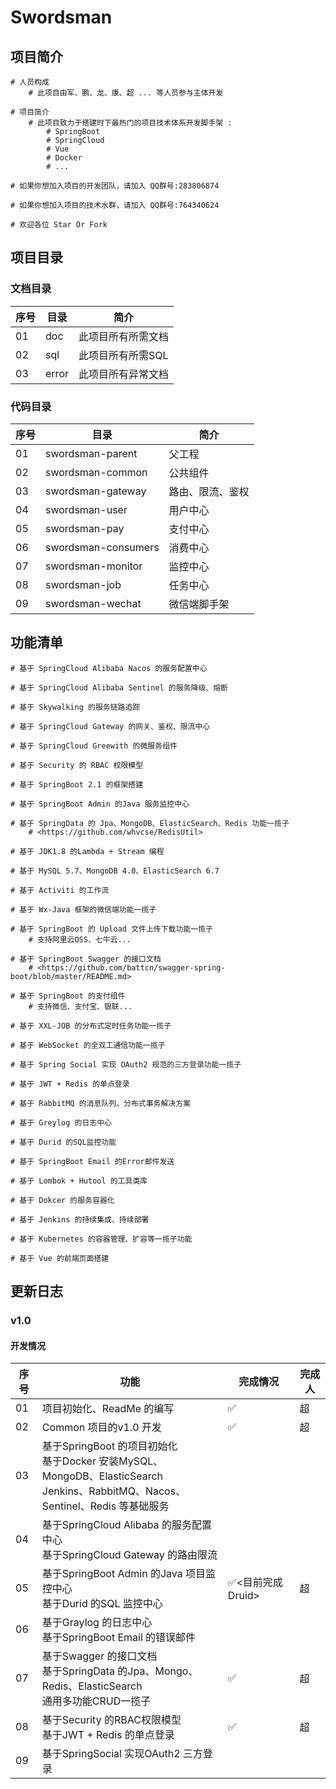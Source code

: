 # Swordsman

## 项目简介

```shell
# 人员构成
	# 此项目由军、鹏、龙、康、超 ... 等人员参与主体开发
	
# 项目简介
	# 此项目致力于搭建时下最热门的项目技术体系开发脚手架 :
		# SpringBoot 
		# SpringCloud 
		# Vue 
		# Docker
		# ... 
	
# 如果你想加入项目的开发团队，请加入 QQ群号:283806874

# 如果你想加入项目的技术水群，请加入 QQ群号:764340624

# 欢迎各位 Star Or Fork
```

## 项目目录

### 文档目录

| 序号 | 目录  | 简介               |
| ---- | ----- | ------------------ |
| 01   | doc   | 此项目所有所需文档 |
| 02   | sql   | 此项目所有所需SQL  |
| 03   | error | 此项目所有异常文档 |

### 代码目录

| 序号 | 目录                | 简介             |
| ---- | ------------------- | ---------------- |
| 01   | swordsman-parent    | 父工程           |
| 02   | swordsman-common    | 公共组件         |
| 03   | swordsman-gateway   | 路由、限流、鉴权 |
| 04   | swordsman-user      | 用户中心         |
| 05   | swordsman-pay       | 支付中心         |
| 06   | swordsman-consumers | 消费中心         |
| 07   | swordsman-monitor   | 监控中心         |
| 08   | swordsman-job       | 任务中心         |
| 09   | swordsman-wechat    | 微信端脚手架     |

## 功能清单

```shell
# 基于 SpringCloud Alibaba Nacos 的服务配置中心

# 基于 SpringCloud Alibaba Sentinel 的服务降级、熔断

# 基于 Skywalking 的服务链路追踪

# 基于 SpringCloud Gateway 的网关、鉴权、限流中心

# 基于 SpringCloud Greewith 的微服务组件

# 基于 Security 的 RBAC 权限模型

# 基于 SpringBoot 2.1 的框架搭建

# 基于 SpringBoot Admin 的Java 服务监控中心

# 基于 SpringData 的 Jpa、MongoDB、ElasticSearch、Redis 功能一揽子
	# <https://github.com/whvcse/RedisUtil>
	
# 基于 JDK1.8 的Lambda + Stream 编程

# 基于 MySQL 5.7、MongoDB 4.0、ElasticSearch 6.7

# 基于 Activiti 的工作流

# 基于 Wx-Java 框架的微信端功能一揽子

# 基于 SpringBoot 的 Upload 文件上传下载功能一揽子
	# 支持阿里云OSS、七牛云...

# 基于 SpringBoot Swagger 的接口文档
	# <https://github.com/battcn/swagger-spring-boot/blob/master/README.md>
	
# 基于 SpringBoot 的支付组件
	# 支持微信、支付宝、银联...

# 基于 XXL-JOB 的分布式定时任务功能一揽子

# 基于 WebSocket 的全双工通信功能一揽子

# 基于 Spring Social 实现 OAuth2 规范的三方登录功能一揽子

# 基于 JWT + Redis 的单点登录

# 基于 RabbitMQ 的消息队列、分布式事务解决方案

# 基于 Greylog 的日志中心

# 基于 Durid 的SQL监控功能

# 基于 SpringBoot Email 的Error邮件发送

# 基于 Lombok + Hutool 的工具类库

# 基于 Dokcer 的服务容器化

# 基于 Jenkins 的持续集成、持续部署

# 基于 Kubernetes 的容器管理、扩容等一揽子功能

# 基于 Vue 的前端页面搭建
```

## 更新日志

### v1.0

#### 开发情况

| 序号 | 功能                                                         | 完成情况         | 完成人 |
| ---- | ------------------------------------------------------------ | ---------------- | ------ |
| 01   | 项目初始化、ReadMe 的编写                                    | ✅                | 超     |
| 02   | Common 项目的v1.0 开发                                       | ✅                | 超     |
| 03   | 基于SpringBoot 的项目初始化<br />基于Docker 安装MySQL、MongoDB、ElasticSearch<br />Jenkins、RabbitMQ、Nacos、Sentinel、Redis 等基础服务 |                  |        |
| 04   | 基于SpringCloud Alibaba 的服务配置中心<br />基于SpringCloud Gateway 的路由限流 |                  |        |
| 05   | 基于SpringBoot Admin 的Java 项目监控中心<br />基于Durid 的SQL 监控中心 | ✅<目前完成Druid> | 超     |
| 06   | 基于Graylog 的日志中心<br />基于SpringBoot Email 的错误邮件  |                  |        |
| 07   | 基于Swagger 的接口文档<br />基于SpringData 的Jpa、Mongo、Redis、ElasticSearch<br />通用多功能CRUD一揽子 | ✅                | 超     |
| 08   | 基于Security 的RBAC权限模型<br />基于JWT + Redis 的单点登录  | ✅                | 超     |
| 09   | 基于SpringSocial 实现OAuth2 三方登录                         |                  |        |

